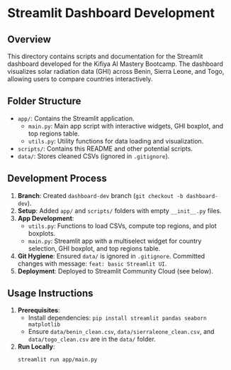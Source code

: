 # Streamlit Dashboard Development

## Overview

This directory contains scripts and documentation for the Streamlit dashboard developed for the Kifiya AI Mastery Bootcamp. The dashboard visualizes solar radiation data (GHI) across Benin, Sierra Leone, and Togo, allowing users to compare countries interactively.

## Folder Structure

- `app/`: Contains the Streamlit application.
  - `main.py`: Main app script with interactive widgets, GHI boxplot, and top regions table.
  - `utils.py`: Utility functions for data loading and visualization.
- `scripts/`: Contains this README and other potential scripts.
- `data/`: Stores cleaned CSVs (ignored in `.gitignore`).

## Development Process

1. **Branch**: Created `dashboard-dev` branch (`git checkout -b dashboard-dev`).
2. **Setup**: Added `app/` and `scripts/` folders with empty `__init__.py` files.
3. **App Development**:
   - `utils.py`: Functions to load CSVs, compute top regions, and plot boxplots.
   - `main.py`: Streamlit app with a multiselect widget for country selection, GHI boxplot, and top regions table.
4. **Git Hygiene**: Ensured `data/` is ignored in `.gitignore`. Committed changes with message: `feat: basic Streamlit UI`.
5. **Deployment**: Deployed to Streamlit Community Cloud (see below).

## Usage Instructions

1. **Prerequisites**:
   - Install dependencies: `pip install streamlit pandas seaborn matplotlib`
   - Ensure `data/benin_clean.csv`, `data/sierraleone_clean.csv`, and `data/togo_clean.csv` are in the `data/` folder.
2. **Run Locally**:
   ```bash
   streamlit run app/main.py
   ```
